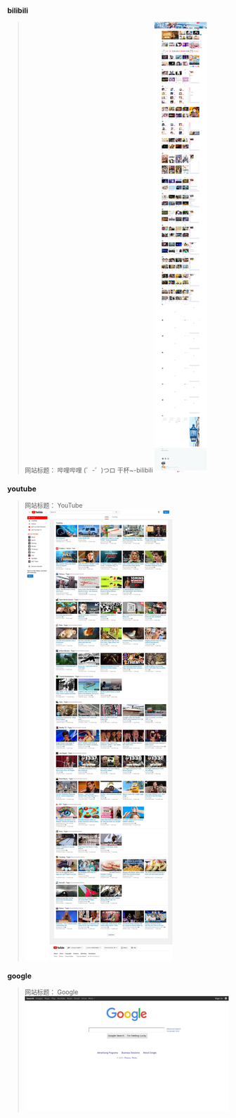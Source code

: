 ### bilibili
> 网站标题： 哔哩哔哩 (゜-゜)つロ 干杯~-bilibili
![bilibili](./bilibili.jpg)

### youtube
> 网站标题： YouTube
![youtube](./youtube.jpg)

### google
> 网站标题： Google
![google](./google.jpg)

